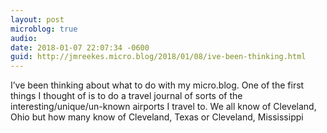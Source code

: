 ```yaml
---
layout: post
microblog: true
audio: 
date: 2018-01-07 22:07:34 -0600
guid: http://jmreekes.micro.blog/2018/01/08/ive-been-thinking.html
---
```

I’ve been thinking about what to do with my micro.blog. One of the first things I thought of is to do a travel journal of sorts of the interesting/unique/un-known airports I travel to. We all know of Cleveland, Ohio but how many know of Cleveland, Texas or Cleveland, Mississippi
